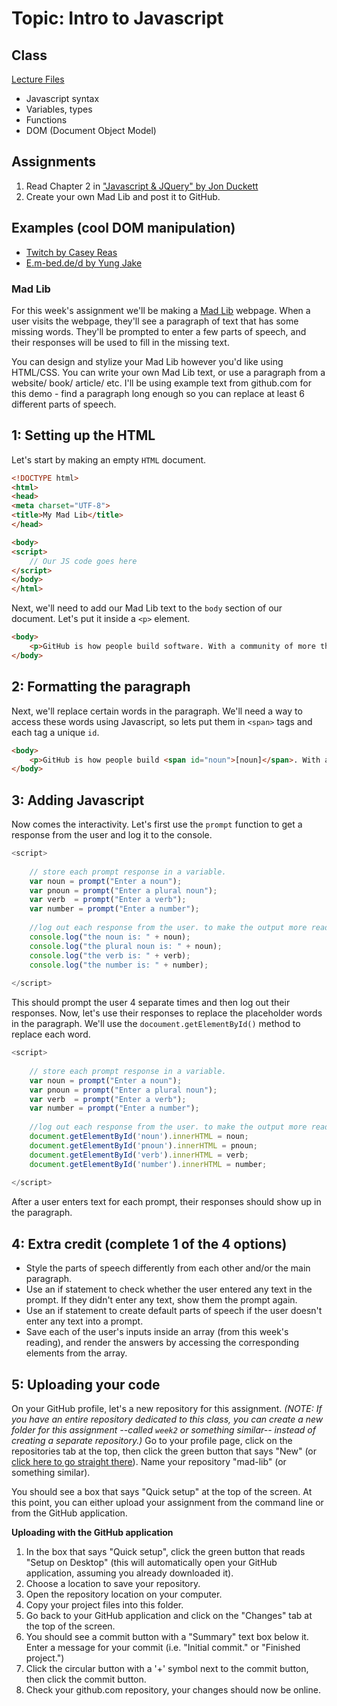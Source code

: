 # Topic: Intro to Javascript
## Class
[Lecture Files](https://drive.google.com/file/d/0B-UXkFOWM2jtWGdReEZsblJJVUE/view?usp=sharing)
* Javascript syntax
* Variables, types
* Functions
* DOM (Document Object Model)

## Assignments

 1. Read Chapter 2 in ["Javascript & JQuery" by Jon Duckett](http://javascriptbook.com/)
 2. Create your own Mad Lib and post it to GitHub.
 
## Examples (cool DOM manipulation) 
* [Twitch by Casey Reas](http://reas.com/twitch/)
* [E.m-bed.de/d by Yung Jake](http://e.m-bed.de/d/)

### Mad Lib 
For this week's assignment we'll be making a [Mad Lib](https://en.wikipedia.org/wiki/Mad_Libs) webpage. When a user visits the webpage, they'll see a paragraph of text that has some missing words. They'll be prompted to enter a few parts of speech, and their responses will be used to fill in the missing text.

You can design and stylize your Mad Lib however you'd like using HTML/CSS. You can write your own Mad Lib text, or use a paragraph from a website/ book/ article/ etc. I'll be using example text from github.com for this demo - find a paragraph long enough so you can replace at least 6 different parts of speech.

## 1: Setting up the HTML

Let's start by making an empty `HTML` document.

```HTML
<!DOCTYPE html>
<html>
<head>
<meta charset="UTF-8">
<title>My Mad Lib</title>
</head>

<body>
<script>
	// Our JS code goes here
</script>
</body>
</html>
```

Next, we'll need to add our Mad Lib text to the `body` section of our document. Let's put it inside a `<p>` element.

```HTML
<body>
	<p>GitHub is how people build software. With a community of more than 10 million people, developers can discover, use, and contribute to over 26 million projects using a powerful collaborative development workflow.</p>
</body>
```

## 2: Formatting the paragraph

Next, we'll replace certain words in the paragraph. We'll need a way to access these words using Javascript, so lets put them in `<span>` tags and each tag a unique `id`.

```HTML
<body>
	<p>GitHub is how people build <span id="noun">[noun]</span>. With a community of more than 10 million <span id="pnoun">[plural noun]</span>, developers can <span id="verb">[verb]</span>, use, and contribute to over <span id="number">[number]</span> projects using a powerful collaborative development workflow.</p>
</body>
```

## 3: Adding Javascript

Now comes the interactivity. Let's first use the `prompt` function to get a response from the user and log it to the console.

```Javascript
<script>
	
	// store each prompt response in a variable.
	var noun = prompt("Enter a noun");
	var pnoun = prompt("Enter a plural noun");
	var verb  = prompt("Enter a verb");
	var number = prompt("Enter a number");
	
	//log out each response from the user. to make the output more readable, we'll add a string before each variable
	console.log("the noun is: " + noun);
	console.log("the plural noun is: " + noun);
	console.log("the verb is: " + verb);
	console.log("the number is: " + number);
	
</script>
```

This should prompt the user 4 separate times and then log out their responses. Now, let's use their responses to replace the placeholder words in the paragraph. We'll use the `docoument.getElementById()` method to replace each word.

```Javascript
<script>
	
	// store each prompt response in a variable.
	var noun = prompt("Enter a noun");
	var pnoun = prompt("Enter a plural noun");
	var verb  = prompt("Enter a verb");
	var number = prompt("Enter a number");
	
	//log out each response from the user. to make the output more readable, we'll add a string before each variable
	document.getElementById('noun').innerHTML = noun;
	document.getElementById('pnoun').innerHTML = pnoun;
	document.getElementById('verb').innerHTML = verb;
	document.getElementById('number').innerHTML = number;	
	
</script>
```

After a user enters text for each prompt, their responses should show up in the paragraph.

## 4: Extra credit (complete 1 of the 4 options)
* Style the parts of speech differently from each other and/or the main paragraph.
* Use an if statement to check whether the user entered any text in the prompt. If they didn't enter any text, show them the prompt again. 
* Use an if statement to create default parts of speech if the user doesn't enter any text into a prompt.
* Save each of the user's inputs inside an array (from this week's reading), and render the answers by accessing the corresponding elements from the array.

## 5: Uploading your code

On your GitHub profile, let's a new repository for this assignment. *(NOTE: If you have an entire repository dedicated to this class, you can create a new folder for this assignment --called `week2` or something similar-- instead of creating a separate repository.)*
 Go to your profile page, click on the repositories tab at the top, then click the green button that says "New" (or [click here to go straight there](https://github.com/new)). Name your repository "mad-lib" (or something similar).

You should see a box that says "Quick setup" at the top of the screen. At this point, you can either upload your assignment from the command line or from the GitHub application.

**Uploading with the GitHub application**

1. In the box that says "Quick setup", click the green button that reads "Setup on Desktop" (this will automatically open your GitHub application, assuming you already downloaded it).
2. Choose a location to save your repository.
3. Open the repository location on your computer.
4. Copy your project files into this folder.
5. Go back to your GitHub application and click on the "Changes" tab at the top of the screen.
6. You should see a commit button with a "Summary" text box below it. Enter a message for your commit (i.e. "Initial commit." or "Finished project.") 
7. Click the circular button with a '+' symbol next to the commit button, then click the commit button.
8. Check your github.com repository, your changes should now be online.
